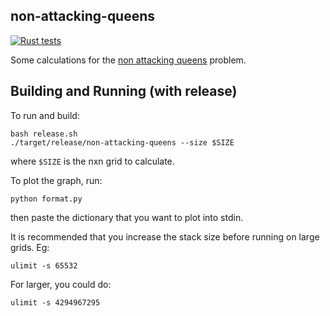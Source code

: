 ## non-attacking-queens
[![Rust tests](https://github.com/InnovativeInventor/non-attacking-queens/actions/workflows/test.yaml/badge.svg)](https://github.com/InnovativeInventor/non-attacking-queens/actions/workflows/test.yaml)

Some calculations for the [non attacking queens](https://www.maa.org/sites/default/files/may_2006_-_noon55524.pdf) problem.

## Building and Running (with release)
To run and build:
```
bash release.sh
./target/release/non-attacking-queens --size $SIZE
```
where `$SIZE` is the nxn grid to calculate.

To plot the graph, run:
```
python format.py
```
then paste the dictionary that you want to plot into stdin.

It is recommended that you increase the stack size before running on large grids. Eg:
```
ulimit -s 65532
```
For larger, you could do:
```
ulimit -s 4294967295
```

